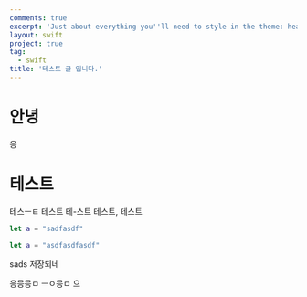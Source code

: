 ```yaml
---
comments: true
excerpt: 'Just about everything you''ll need to style in the theme: headings, paragraphs, blockquotes, tables, code blocks'
layout: swift
project: true
tag:
  - swift
title: '테스트 글 입니다.'
---
```

# 안녕
응
# 테스트
테스ㅡㅌ
테스트
테-스트
테스트,
테스트

```swift
let a = "sadfasdf"
```
```swift
let a = "asdfasdfasdf"
```

sads
저장되네

응믕믕ㅁ
ㅡㅇ믕ㅁ
으